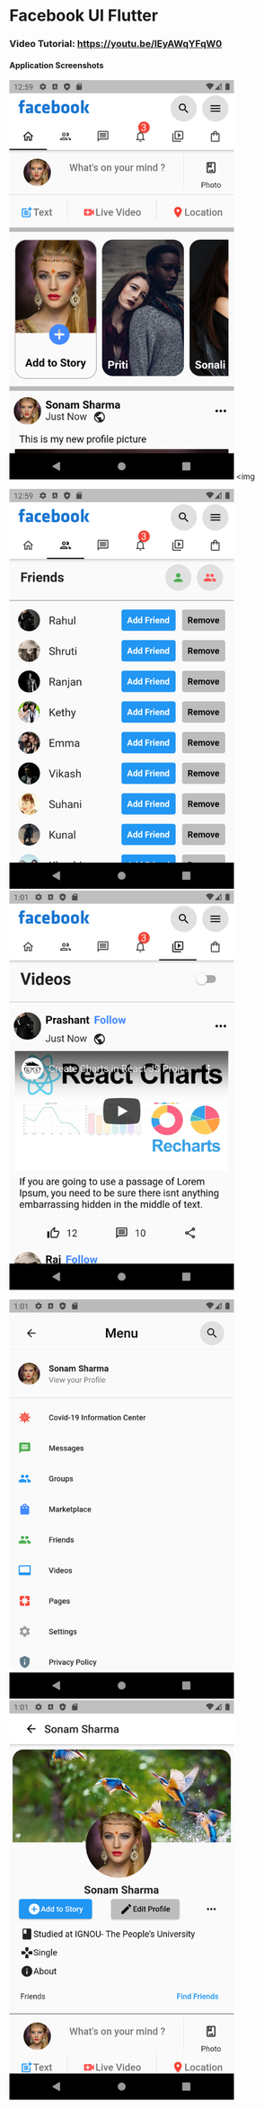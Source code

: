 # Facebook UI Flutter
### Video Tutorial: https://youtu.be/IEyAWqYFqW0
#### Application Screenshots


<img src="https://github.com/geekyshow1/flutter_facebook_lite_ui/blob/master/Screenshots/1.png" width="400" />  <img 
                                                                                                                     
<img src="https://github.com/geekyshow1/flutter_facebook_lite_ui/blob/master/Screenshots/3.png" width="400" />  <img src="https://github.com/geekyshow1/flutter_facebook_lite_ui/blob/master/Screenshots/6.png" width="400" />

<img src="https://github.com/geekyshow1/flutter_facebook_lite_ui/blob/master/Screenshots/8.png" width="400" />  <img src="https://github.com/geekyshow1/flutter_facebook_lite_ui/blob/master/Screenshots/9.png" width="400" />

